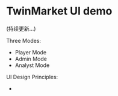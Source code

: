 # TwinMarket UI demo

(持续更新...)

Three Modes:

- Player Mode
- Admin Mode
- Analyst Mode

UI Design Principles:

- 
